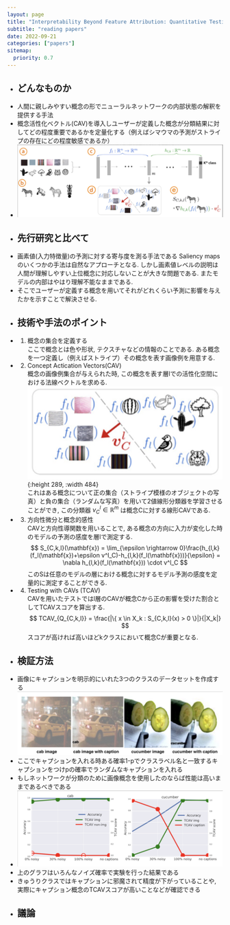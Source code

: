 ```yaml
---
layout: page
title: "Interpretability Beyond Feature Attribution: Quantitative Testing with Concept Activation Vectors (TCAV)"
subtitle: "reading papers"
date: 2022-09-21
categories: ["papers"]
sitemap:
  priority: 0.7
---
```

    
- ## どんなものか  
- 人間に親しみやすい概念の形でニューラルネットワークの内部状態の解釈を提供する手法  
- 概念活性化ベクトル(CAV)を導入しユーザーが定義した概念が分類結果に対してどの程度重要であるかを定量化する（例えばシマウマの予測がストライプの存在にどの程度敏感であるか）  
- ![image.png](/assets/img/image_1671963078793_0.png)  
- ## 先行研究と比べて  
- 画素値(入力特徴量)の予測に対する寄与度を測る手法である Saliency maps のいくつかの手法は自然なアプローチとなる. しかし画素値レベルの説明は人間が理解しやすい上位概念に対応しないことが大きな問題である. またモデルの内部はやはり理解不能なままである.  
- そこでユーザーが定義する概念を用いてそれがどれくらい予測に影響を与えたかを示すことで解決させる.
- ## 技術や手法のポイント  
- 1. 概念の集合を定義する  
  ここで概念とは色や形状, テクスチャなどの情報のことである. ある概念を一つ定義し（例えばストライプ）その概念を表す画像例を用意する.  
- 2. Concept Actication Vectors(CAV)  
  概念の画像例集合が与えられた時, この概念を表す層lでの活性化空間における法線ベクトルを求める.  
  ![image.png](/assets/img/image_1671963146239_0.png){:height 289, :width 484}   
  これはある概念について正の集合（ストライプ模様のオブジェクトの写真）と負の集合（ランダムな写真）を用いて2値線形分類器を学習させることができ, この分類器 $v^l_C \in \mathbb{R}^m$ は概念Cに対する線形CAVである.  
- 3. 方向性微分と概念的感性  
  CAVと方向性導関数を用いることで, ある概念の方向に入力が変化した時のモデルの予測の感度を層lで測定する.   
$$
	  S_{C,k,l}(\mathbf{x}) = \lim_{\epsilon \rightarrow 0}\frac{h_{l,k}(f_l(\mathbf{x})+\epsilon v^l_C)-h_{l,k}(f_l(\mathbf{x}))}{\epsilon} = \nabla h_{l,k}(f_l(\mathbf{x})) \cdot v^l_C
	  $$ このSは任意のモデルの層における概念に対するモデル予測の感度を定量的に測定することができる.  
- 4. Testing with CAVs (TCAV)  
  CAVを用いたテストではl層のCAVが概念Cから正の影響を受けた割合としてTCAVスコアを算出する.  
$$
	  TCAV_{Q_{C,k,l}} = \frac{|\{ x \in X_k : S_{C,k,l}(x) > 0 \}|}{|X_k|}
	  $$ スコアが高ければ高いほどkクラスにおいて概念Cが重要となる.  
- ## 検証方法  
- 画像にキャプションを明示的にいれた3つのクラスのデータセットを作成する  
  ![image.png](/assets/img/image_1671963230846_0.png)  
- ここでキャプションを入れる時ある確率1-pでクラスラベル名と一致するキャプションをつけpの確率でランダムなキャプションを入れる  
- もしネットワークが分類のために画像概念を使用したのならば性能は高いままであるべきである  
- ![image.png](/assets/img/image_1671963268900_0.png)  
- 上のグラフはいろんなノイズ確率で実験を行った結果である  
- きゅうりクラスではキャプションに邪魔されて精度が下がっていることや, 実際にキャプション概念のTCAVスコアが高いことなどが確認できる  
- ## 議論